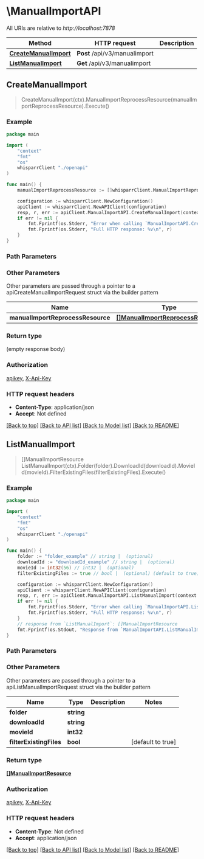 # \ManualImportAPI

All URIs are relative to *http://localhost:7878*

Method | HTTP request | Description
------------- | ------------- | -------------
[**CreateManualImport**](ManualImportAPI.md#CreateManualImport) | **Post** /api/v3/manualimport | 
[**ListManualImport**](ManualImportAPI.md#ListManualImport) | **Get** /api/v3/manualimport | 



## CreateManualImport

> CreateManualImport(ctx).ManualImportReprocessResource(manualImportReprocessResource).Execute()



### Example

```go
package main

import (
    "context"
    "fmt"
    "os"
    whisparrClient "./openapi"
)

func main() {
    manualImportReprocessResource := []whisparrClient.ManualImportReprocessResource{*whisparrClient.NewManualImportReprocessResource()} // []ManualImportReprocessResource |  (optional)

    configuration := whisparrClient.NewConfiguration()
    apiClient := whisparrClient.NewAPIClient(configuration)
    resp, r, err := apiClient.ManualImportAPI.CreateManualImport(context.Background()).ManualImportReprocessResource(manualImportReprocessResource).Execute()
    if err != nil {
        fmt.Fprintf(os.Stderr, "Error when calling `ManualImportAPI.CreateManualImport``: %v\n", err)
        fmt.Fprintf(os.Stderr, "Full HTTP response: %v\n", r)
    }
}
```

### Path Parameters



### Other Parameters

Other parameters are passed through a pointer to a apiCreateManualImportRequest struct via the builder pattern


Name | Type | Description  | Notes
------------- | ------------- | ------------- | -------------
 **manualImportReprocessResource** | [**[]ManualImportReprocessResource**](ManualImportReprocessResource.md) |  | 

### Return type

 (empty response body)

### Authorization

[apikey](../README.md#apikey), [X-Api-Key](../README.md#X-Api-Key)

### HTTP request headers

- **Content-Type**: application/json
- **Accept**: Not defined

[[Back to top]](#) [[Back to API list]](../README.md#documentation-for-api-endpoints)
[[Back to Model list]](../README.md#documentation-for-models)
[[Back to README]](../README.md)


## ListManualImport

> []ManualImportResource ListManualImport(ctx).Folder(folder).DownloadId(downloadId).MovieId(movieId).FilterExistingFiles(filterExistingFiles).Execute()



### Example

```go
package main

import (
    "context"
    "fmt"
    "os"
    whisparrClient "./openapi"
)

func main() {
    folder := "folder_example" // string |  (optional)
    downloadId := "downloadId_example" // string |  (optional)
    movieId := int32(56) // int32 |  (optional)
    filterExistingFiles := true // bool |  (optional) (default to true)

    configuration := whisparrClient.NewConfiguration()
    apiClient := whisparrClient.NewAPIClient(configuration)
    resp, r, err := apiClient.ManualImportAPI.ListManualImport(context.Background()).Folder(folder).DownloadId(downloadId).MovieId(movieId).FilterExistingFiles(filterExistingFiles).Execute()
    if err != nil {
        fmt.Fprintf(os.Stderr, "Error when calling `ManualImportAPI.ListManualImport``: %v\n", err)
        fmt.Fprintf(os.Stderr, "Full HTTP response: %v\n", r)
    }
    // response from `ListManualImport`: []ManualImportResource
    fmt.Fprintf(os.Stdout, "Response from `ManualImportAPI.ListManualImport`: %v\n", resp)
}
```

### Path Parameters



### Other Parameters

Other parameters are passed through a pointer to a apiListManualImportRequest struct via the builder pattern


Name | Type | Description  | Notes
------------- | ------------- | ------------- | -------------
 **folder** | **string** |  | 
 **downloadId** | **string** |  | 
 **movieId** | **int32** |  | 
 **filterExistingFiles** | **bool** |  | [default to true]

### Return type

[**[]ManualImportResource**](ManualImportResource.md)

### Authorization

[apikey](../README.md#apikey), [X-Api-Key](../README.md#X-Api-Key)

### HTTP request headers

- **Content-Type**: Not defined
- **Accept**: application/json

[[Back to top]](#) [[Back to API list]](../README.md#documentation-for-api-endpoints)
[[Back to Model list]](../README.md#documentation-for-models)
[[Back to README]](../README.md)

